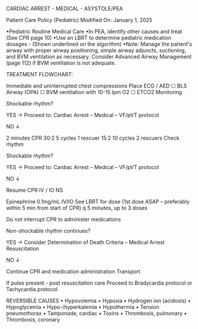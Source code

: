 CARDIAC ARREST - MEDICAL - ASYSTOLE/PEA

Patient Care Policy (Pediatric)
Modified On: January 1, 2025

•Pediatric Routine Medical Care
•In PEA, identify other causes and treat (See CPR page 10)
•Use an LBRT to determine pediatric medication dosages - (Shown underlined on the algorithm)
•Note: Manage the patient's airway with proper airway positioning, simple airway adjuncts, suctioning, and BVM ventilation as necessary. Consider Advanced Airway Management (page 112) if BVM ventilation is not adequate.

TREATMENT FLOWCHART:

Immediate and uninterrupted chest compressions
Place ECG / AED
 ☐ BLS Airway (OPA)
 ☐ BVM ventilation with 10-15 lpm O2
 ☐ ETCO2 Monitoring

Shockable rhythm?

YES → Proceed to:
      Cardiac Arrest – Medical – VF/pVT protocol

NO ↓

2 minutes CPR
30:2 5 cycles 1 rescuer
15:2 10 cycles 2 rescuers
Check rhythm

Shockable rhythm?

YES → Proceed to:
      Cardiac Arrest – Medical – VF/pVT protocol

NO ↓

Resume CPR
IV / IO NS

Epinephrine 0.1mg/mL IV/IO
See LBRT for dose
(1st dose ASAP – preferably within 5 min from start of CPR)
q 5 minutes, up to 3 doses

Do not interrupt CPR to administer medications

Non-shockable rhythm continues?

YES → Consider Determination of Death Criteria – Medical Arrest Resuscitation

NO ↓

Continue CPR and medication administration
Transport

If pulse present - post resuscitation care
Proceed to Bradycardia protocol or Tachycardia protocol

REVERSIBLE CAUSES
• Hypovolemia
• Hypoxia
• Hydrogen ion (acidosis)
• Hypoglycemia
• Hypo-/hyperkalemia
• Hypothermia
• Tension pneumothorax
• Tamponade, cardiac
• Toxins
• Thrombosis, pulmonary
• Thrombosis, coronary





